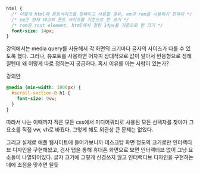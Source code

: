 ```css
html {
  /* 이렇게 html에 폰트사이즈를 정해두고 사용할 경우, em과 rem을 사용하기 편하다 */
  /* em은 현재 태그의 폰트 사이즈를 기준으로 한 크기 */
  /* rem은 root element, html에서 정한 14px를 기준으로 한 크기 */
  font-size: 14px;
}
```

강의에서는 media query를 사용해서 각 화면의 크기마다 글자의 사이즈가 다를 수 있도록 했다.
그러나, 뷰포트를 사용하면 어차피 상대적으로 값이 알아서 반응형으로 정해질텐데 왜 이렇게 따로 정하는지 궁금하다.
혹시 이유를 아는 사람이 있는가?

강의안

```css
@media (min-width: 1000px) {
  #scroll-section-0 h1 {
    font-size: 9vw;
  }
}
```

따라서 나는 이때까지 적은 모든 css에서 미디어쿼리로 사용된 모든 선택자를 찾아가 그 요소를 직접 vw, vh로 바꿨다. 그렇게 해도 외관상 큰 문제는 없었다.

그리고 실제로 애플 웹사이트에 들어가보니까 데스크탑 화면 정도의 크기로만 인터랙티브 디자인을 구현해놨고,
검사 탭을 통해 휴대폰 화면으로 보면 인터랙티브 없이 그냥 요소들이 나열되어있다.
글자 크기에 그렇게 신경쓰지 않고 인터랙디브 디자인을 구현하는데에 초점을 맞추면 될듯
